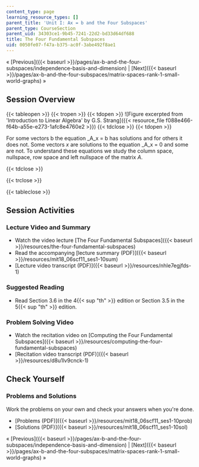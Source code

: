 ```yaml
---
content_type: page
learning_resource_types: []
parent_title: 'Unit I: Ax = b and the Four Subspaces'
parent_type: CourseSection
parent_uid: 34303ce1-9b45-7241-22d2-bd33d64df688
title: The Four Fundamental Subspaces
uid: 0050fe07-f47a-b375-ac0f-3abe492f8ae1
---
```


« [Previous]({{< baseurl >}}/pages/ax-b-and-the-four-subspaces/independence-basis-and-dimension) | [Next]({{< baseurl >}}/pages/ax-b-and-the-four-subspaces/matrix-spaces-rank-1-small-world-graphs) »

Session Overview
----------------

{{< tableopen >}}
{{< tropen >}}
{{< tdopen >}}
![Figure excerpted from 'Introduction to Linear Algebra' by G.S. Strang]({{< resource_file f088e466-f64b-a55e-e273-1afc8e4760e2 >}})
{{< tdclose >}}
{{< tdopen >}}


For some vectors b the equation _A_x = b has solutions and for others it does not. Some vectors _x_ are solutions to the equation _A_x = 0 and some are not. To understand these equations we study the column space, nullspace, row space and left nullspace of the matrix _A_.


{{< tdclose >}}

{{< trclose >}}

{{< tableclose >}}

Session Activities
------------------

### Lecture Video and Summary

*   Watch the video lecture [The Four Fundamental Subspaces]({{< baseurl >}}/resources/the-four-fundamental-subspaces)
*   Read the accompanying [lecture summary (PDF)]({{< baseurl >}}/resources/mit18_06scf11_ses1-10sum)
*   [Lecture video transcript (PDF)]({{< baseurl >}}/resources/nhle7egjfds-1)

### Suggested Reading

*   Read Section 3.6 in the 4{{< sup "th" >}} edition or Section 3.5 in the 5{{< sup "th" >}} edition.

### Problem Solving Video

*   Watch the recitation video on [Computing the Four Fundamental Subspaces]({{< baseurl >}}/resources/computing-the-four-fundamental-subspaces)
*   [Recitation video transcript (PDF)]({{< baseurl >}}/resources/d8u1lv9cnck-1)

Check Yourself
--------------

### Problems and Solutions

Work the problems on your own and check your answers when you're done.

*   [Problems (PDF)]({{< baseurl >}}/resources/mit18_06scf11_ses1-10prob)
*   [Solutions (PDF)]({{< baseurl >}}/resources/mit18_06scf11_ses1-10sol)

« [Previous]({{< baseurl >}}/pages/ax-b-and-the-four-subspaces/independence-basis-and-dimension) | [Next]({{< baseurl >}}/pages/ax-b-and-the-four-subspaces/matrix-spaces-rank-1-small-world-graphs) »